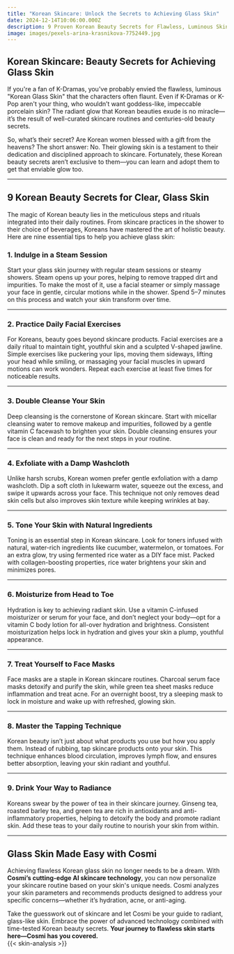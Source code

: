 ```yaml
---
title: "Korean Skincare: Unlock the Secrets to Achieving Glass Skin"
date: 2024-12-14T10:06:00.000Z
description: 9 Proven Korean Beauty Secrets for Flawless, Luminous Skin
image: images/pexels-arina-krasnikova-7752449.jpg
---
```

## Korean Skincare: Beauty Secrets for Achieving Glass Skin  

If you're a fan of K-Dramas, you've probably envied the flawless, luminous "Korean Glass Skin" that the characters often flaunt. Even if K-Dramas or K-Pop aren't your thing, who wouldn’t want goddess-like, impeccable porcelain skin? The radiant glow that Korean beauties exude is no miracle—it’s the result of well-curated skincare routines and centuries-old beauty secrets.  

So, what’s their secret? Are Korean women blessed with a gift from the heavens? The short answer: No. Their glowing skin is a testament to their dedication and disciplined approach to skincare. Fortunately, these Korean beauty secrets aren’t exclusive to them—you can learn and adopt them to get that enviable glow too.  

---

## 9 Korean Beauty Secrets for Clear, Glass Skin  

The magic of Korean beauty lies in the meticulous steps and rituals integrated into their daily routines. From skincare practices in the shower to their choice of beverages, Koreans have mastered the art of holistic beauty. Here are nine essential tips to help you achieve glass skin:  

### 1. Indulge in a Steam Session  
Start your glass skin journey with regular steam sessions or steamy showers. Steam opens up your pores, helping to remove trapped dirt and impurities. To make the most of it, use a facial steamer or simply massage your face in gentle, circular motions while in the shower. Spend 5–7 minutes on this process and watch your skin transform over time.  

---

### 2. Practice Daily Facial Exercises  
For Koreans, beauty goes beyond skincare products. Facial exercises are a daily ritual to maintain tight, youthful skin and a sculpted V-shaped jawline. Simple exercises like puckering your lips, moving them sideways, lifting your head while smiling, or massaging your facial muscles in upward motions can work wonders. Repeat each exercise at least five times for noticeable results.  

---

### 3. Double Cleanse Your Skin  
Deep cleansing is the cornerstone of Korean skincare. Start with micellar cleansing water to remove makeup and impurities, followed by a gentle vitamin C facewash to brighten your skin. Double cleansing ensures your face is clean and ready for the next steps in your routine.  

---

### 4. Exfoliate with a Damp Washcloth  
Unlike harsh scrubs, Korean women prefer gentle exfoliation with a damp washcloth. Dip a soft cloth in lukewarm water, squeeze out the excess, and swipe it upwards across your face. This technique not only removes dead skin cells but also improves skin texture while keeping wrinkles at bay.  

---

### 5. Tone Your Skin with Natural Ingredients  
Toning is an essential step in Korean skincare. Look for toners infused with natural, water-rich ingredients like cucumber, watermelon, or tomatoes. For an extra glow, try using fermented rice water as a DIY face mist. Packed with collagen-boosting properties, rice water brightens your skin and minimizes pores.  

---

### 6. Moisturize from Head to Toe  
Hydration is key to achieving radiant skin. Use a vitamin C-infused moisturizer or serum for your face, and don’t neglect your body—opt for a vitamin C body lotion for all-over hydration and brightness. Consistent moisturization helps lock in hydration and gives your skin a plump, youthful appearance.  

---

### 7. Treat Yourself to Face Masks  
Face masks are a staple in Korean skincare routines. Charcoal serum face masks detoxify and purify the skin, while green tea sheet masks reduce inflammation and treat acne. For an overnight boost, try a sleeping mask to lock in moisture and wake up with refreshed, glowing skin.  

---

### 8. Master the Tapping Technique  
Korean beauty isn’t just about what products you use but how you apply them. Instead of rubbing, tap skincare products onto your skin. This technique enhances blood circulation, improves lymph flow, and ensures better absorption, leaving your skin radiant and youthful.  

---

### 9. Drink Your Way to Radiance  
Koreans swear by the power of tea in their skincare journey. Ginseng tea, roasted barley tea, and green tea are rich in antioxidants and anti-inflammatory properties, helping to detoxify the body and promote radiant skin. Add these teas to your daily routine to nourish your skin from within.  

---

## Glass Skin Made Easy with Cosmi  

Achieving flawless Korean glass skin no longer needs to be a dream. With **Cosmi’s cutting-edge AI skincare technology**, you can now personalize your skincare routine based on your skin's unique needs. Cosmi analyzes your skin parameters and recommends products designed to address your specific concerns—whether it’s hydration, acne, or anti-aging.  

Take the guesswork out of skincare and let Cosmi be your guide to radiant, glass-like skin. Embrace the power of advanced technology combined with time-tested Korean beauty secrets. **Your journey to flawless skin starts here—Cosmi has you covered.**  
{{< skin-analysis >}}
